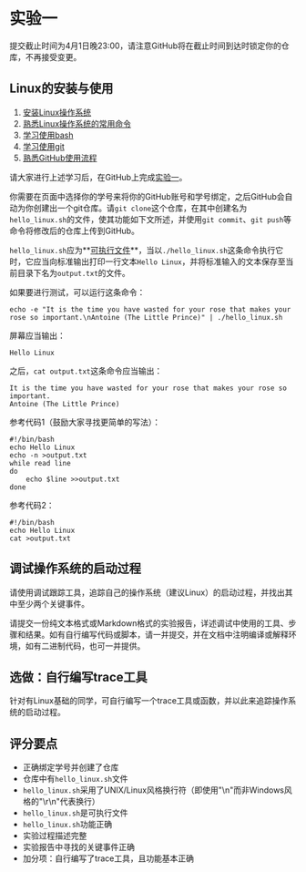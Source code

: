 实验一
======

提交截止时间为4月1日晚23:00，请注意GitHub将在截止时间到达时锁定你的仓库，不再接受变更。

Linux的安装与使用
-----------------

1.  [安装Linux操作系统](install)
1.  [熟悉Linux操作系统的常用命令](linux)
1.  [学习使用bash](bash)
1.  [学习使用git](git)
1.  [熟悉GitHub使用流程](github)

请大家进行上述学习后，在GitHub上完成[实验一](https://classroom.github.com/a/KL56bHvj)。

你需要在页面中选择你的学号来将你的GitHub账号和学号绑定，之后GitHub会自动为你创建出一个git仓库。请`git clone`这个仓库，在其中创建名为`hello_linux.sh`的文件，使其功能如下文所述，并使用`git commit`、`git push`等命令将修改后的仓库上传到GitHub。

`hello_linux.sh`应为**[可执行文件](http://man.linuxde.net/chmod)**，当以`./hello_linux.sh`这条命令执行它时，它应当向标准输出打印一行文本`Hello Linux`，并将标准输入的文本保存至当前目录下名为`output.txt`的文件。

如果要进行测试，可以运行这条命令：

```Shell
echo -e "It is the time you have wasted for your rose that makes your rose so important.\nAntoine (The Little Prince)" | ./hello_linux.sh
```

屏幕应当输出：

```
Hello Linux
```

之后，`cat output.txt`这条命令应当输出：

```
It is the time you have wasted for your rose that makes your rose so important.
Antoine (The Little Prince)
```

参考代码1（鼓励大家寻找更简单的写法）：

```Shell
#!/bin/bash
echo Hello Linux
echo -n >output.txt
while read line
do
    echo $line >>output.txt
done
```

参考代码2：

```Shell
#!/bin/bash
echo Hello Linux
cat >output.txt
```

调试操作系统的启动过程
----------------------

请使用调试跟踪工具，追踪自己的操作系统（建议Linux）的启动过程，并找出其中至少两个关键事件。

请提交一份纯文本格式或Markdown格式的实验报告，详述调试中使用的工具、步骤和结果。如有自行编写代码或脚本，请一并提交，并在文档中注明编译或解释环境，如有二进制代码，也可一并提供。

选做：自行编写trace工具
-----------------------

针对有Linux基础的同学，可自行编写一个trace工具或函数，并以此来追踪操作系统的启动过程。

评分要点
--------

- 正确绑定学号并创建了仓库
- 仓库中有`hello_linux.sh`文件
- `hello_linux.sh`采用了UNIX/Linux风格换行符（即使用"\n"而非Windows风格的"\r\n"代表换行）
- `hello_linux.sh`是可执行文件
- `hello_linux.sh`功能正确
- 实验过程描述完整
- 实验报告中寻找的关键事件正确
- 加分项：自行编写了trace工具，且功能基本正确
